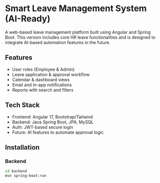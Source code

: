 # Smart Leave Management System (AI-Ready)

A web-based leave management platform built using Angular and Spring Boot. This version includes core HR leave functionalities and is designed to integrate AI-based automation features in the future.

## Features
- User roles (Employee & Admin)
- Leave application & approval workflow
- Calendar & dashboard views
- Email and in-app notifications
- Reports with search and filters

## Tech Stack
- Frontend: Angular 17, Bootstrap/Tailwind
- Backend: Java Spring Boot, JPA, MySQL
- Auth: JWT-based secure login
- Future: AI features to automate approval logic

## Installation

### Backend
```bash
cd backend
mvn spring-boot:run



